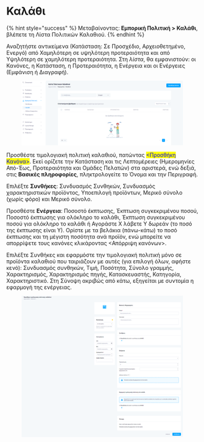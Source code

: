 # Καλάθι

{% hint style="success" %}
Μεταβαίνοντας: **Εμπορική Πολιτική > Καλάθι**, βλέπετε τη Λίστα Πολιτικών Καλαθιού.
{% endhint %}

Αναζητήστε αντικείμενα (Κατάσταση: Σε Προσχέδιο, Αρχειοθετημένο, Ενεργό) από Χαμηλότερη σε υψηλότερη προτεραιότητα και από Υψηλότερη σε χαμηλότερη προτεραιότητα. Στη _λίστα_, θα εμφανιστούν: οι Κανόνες, η Κατάσταση, η Προτεραιότητα, η Ενέργεια και οι Ενέργειες (Εμφάνιση ή Διαγραφή).

<figure><img src="../.gitbook/assets/ScreenHunter 66.png" alt=""><figcaption></figcaption></figure>

Προσθέστε τιμολογιακή πολιτική καλαθιού, πατώντας <mark style="color:blue;"><Προσθήκη Κανόνα></mark>. Εκεί ορίζετε την Κατάσταση και τις Λεπτομέρειες (Ημερομηνίες Από-Έως, Προτεραιότητα και Ομάδες Πελατών) στα αριστερά, ενώ δεξιά, στις **Βασικές πληροφορίες**, πληκτρολογείτε το Όνομα και την Περιγραφή.

Επιλέξτε **Συνθήκες**: Συνδυασμός Συνθηκών, Συνδυασμός χαρακτηριστικών προϊόντος, Υποεπιλογή προϊόντων, Μερικό σύνολο (χωρίς φόρο) και Μερικό σύνολο.

Προσθέστε **Ενέργεια**: Ποσοστό έκπτωσης, Έκπτωση συγκεκριμένου ποσού, Ποσοστό έκπτωσης για ολόκληρο το καλάθι, Έκπτωση συγκεκριμένου ποσού για ολόκληρο το καλάθι ή Αγοράστε Χ λάβετε Υ δωρεάν (το ποσό της έκπτωσης είναι Υ). Ορίστε με τα βελάκια (πάνω-κάτω) το ποσό έκπτωσης και τη μέγιστη ποσότητα ανά προϊόν, ενώ μπορείτε να απορρίψετε τους κανόνες κλικάροντας <Απόρριψη κανόνων>.

Επιλέξτε Συνθήκες και εφαρμόστε την τιμολογιακή πολιτική μόνο σε προϊόντα καλαθιού που ταιριάζουν με αυτές (για επιλογή όλων, αφήστε κενό): Συνδυασμός συνθηκών, Τιμή, Ποσότητα, Σύνολο γραμμής, Χαρακτηρισμός, Χαρακτηρισμός πηγής, Κατασκευαστής, Κατηγορία, Χαρακτηριστικό. Στη Σύνοψη ακριβώς από κάτω, εξηγείται με συντομία η εφαρμογή της ενέργειας.

<figure><img src="../.gitbook/assets/ScreenHunter 67.png" alt=""><figcaption></figcaption></figure>
